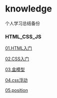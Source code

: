 ﻿# knowledge
 个人学习总结备份

### HTML_CSS_JS

[01.HTML入门](https://github.com/flwcy/knowledge/blob/master/front-end/HTML_Start.md)

[02.CSS入门](https://github.com/flwcy/knowledge/blob/master/front-end/CSS_Start.md)

[03.盒模型](https://github.com/flwcy/knowledge/blob/master/front-end/css_box_model.md)

[04.css浮动](https://github.com/flwcy/knowledge/blob/master/front-end/css_float.md)

[05.position](https://github.com/flwcy/knowledge/blob/master/front-end/css_position.md)
